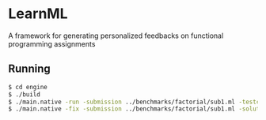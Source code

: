 # LearnML
A framework for generating personalized feedbacks on functional programming assignments

## Running
```sh
$ cd engine
$ ./build
$ ./main.native -run -submission ../benchmarks/factorial/sub1.ml -testcases ../benchmarks/factorial/testcases
$ ./main.native -fix -submission ../benchmarks/factorial/sub1.ml -solution ../benchmarks/factorial/sol.ml -testcases ../benchmarks/factorial/testcases
```
